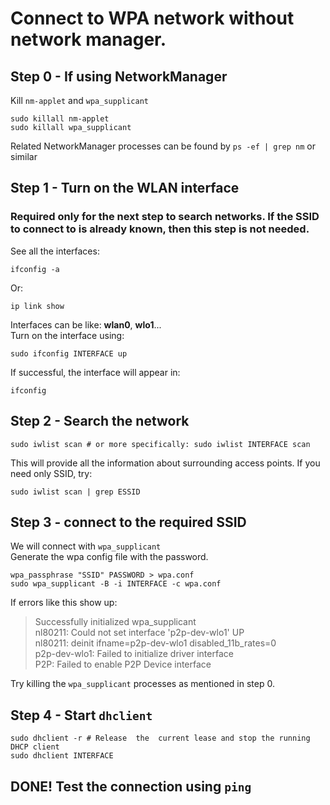 # Connect to WPA network without network manager.
## Step 0 - If using NetworkManager
Kill `nm-applet` and `wpa_supplicant`
```
sudo killall nm-applet
sudo killall wpa_supplicant
```
Related NetworkManager processes can be found by `ps -ef | grep nm` or similar
## Step 1 - Turn on the WLAN interface
### Required only for the next step to search networks. If the SSID to connect to is already known, then this step is not needed.
See all the interfaces:
```
ifconfig -a
```
Or:
```
ip link show
```
Interfaces can be like: <b>wlan0</b>, <b>wlo1</b>...  
Turn on the interface using:
```
sudo ifconfig INTERFACE up
```
If successful, the interface will appear in:
```
ifconfig
```
## Step 2 - Search the network
```
sudo iwlist scan # or more specifically: sudo iwlist INTERFACE scan
```
This will provide all the information about surrounding access points. If you need only SSID, try:
```
sudo iwlist scan | grep ESSID
```
## Step 3 - connect to the required SSID
We will connect with `wpa_supplicant`  
Generate the wpa config file with the password.
```
wpa_passphrase "SSID" PASSWORD > wpa.conf
sudo wpa_supplicant -B -i INTERFACE -c wpa.conf
```
If errors like this show up:
> Successfully initialized wpa_supplicant  
> nl80211: Could not set interface 'p2p-dev-wlo1' UP  
> nl80211: deinit ifname=p2p-dev-wlo1 disabled_11b_rates=0  
> p2p-dev-wlo1: Failed to initialize driver interface  
> P2P: Failed to enable P2P Device interface  

Try killing the `wpa_supplicant` processes as mentioned in step 0.
## Step 4 - Start `dhclient`
```
sudo dhclient -r # Release  the  current lease and stop the running DHCP client
sudo dhclient INTERFACE
```
## DONE! Test the connection using `ping`
